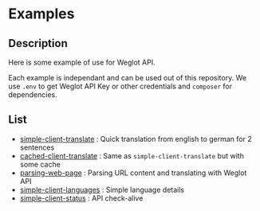 # Examples

## Description

Here is some example of use for Weglot API.

Each example is independant and can be used out of this repository.
We use `.env` to get Weglot API Key or other credentials and `composer` for dependencies.

## List
- [simple-client-translate](https://github.com/weglot/weglot-php/tree/feature/open-source/examples/simple-client-translate/) : Quick translation from english to german for 2 sentences 
- [cached-client-translate](https://github.com/weglot/weglot-php/tree/feature/open-source/examples/cached-client-translate/) : Same as `simple-client-translate` but with some cache
- [parsing-web-page](https://github.com/weglot/weglot-php/tree/feature/open-source/examples/parsing-web-page/) : Parsing URL content and translating with Weglot API
- [simple-client-languages](https://github.com/weglot/weglot-php/tree/feature/open-source/examples/simple-client-languages/) : Simple language details
- [simple-client-status](https://github.com/weglot/weglot-php/tree/feature/open-source/examples/simple-client-status/) : API check-alive
